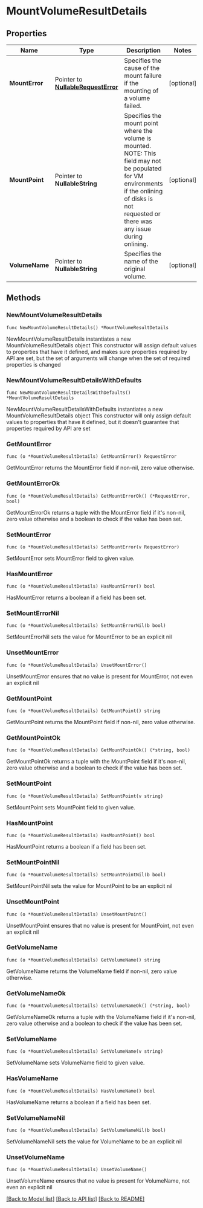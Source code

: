# MountVolumeResultDetails

## Properties

Name | Type | Description | Notes
------------ | ------------- | ------------- | -------------
**MountError** | Pointer to [**NullableRequestError**](RequestError.md) | Specifies the cause of the mount failure if the mounting of a volume failed. | [optional] 
**MountPoint** | Pointer to **NullableString** | Specifies the mount point where the volume is mounted. NOTE: This field may not be populated for VM environments if the onlining of disks is not requested or there was any issue during onlining. | [optional] 
**VolumeName** | Pointer to **NullableString** | Specifies the name of the original volume. | [optional] 

## Methods

### NewMountVolumeResultDetails

`func NewMountVolumeResultDetails() *MountVolumeResultDetails`

NewMountVolumeResultDetails instantiates a new MountVolumeResultDetails object
This constructor will assign default values to properties that have it defined,
and makes sure properties required by API are set, but the set of arguments
will change when the set of required properties is changed

### NewMountVolumeResultDetailsWithDefaults

`func NewMountVolumeResultDetailsWithDefaults() *MountVolumeResultDetails`

NewMountVolumeResultDetailsWithDefaults instantiates a new MountVolumeResultDetails object
This constructor will only assign default values to properties that have it defined,
but it doesn't guarantee that properties required by API are set

### GetMountError

`func (o *MountVolumeResultDetails) GetMountError() RequestError`

GetMountError returns the MountError field if non-nil, zero value otherwise.

### GetMountErrorOk

`func (o *MountVolumeResultDetails) GetMountErrorOk() (*RequestError, bool)`

GetMountErrorOk returns a tuple with the MountError field if it's non-nil, zero value otherwise
and a boolean to check if the value has been set.

### SetMountError

`func (o *MountVolumeResultDetails) SetMountError(v RequestError)`

SetMountError sets MountError field to given value.

### HasMountError

`func (o *MountVolumeResultDetails) HasMountError() bool`

HasMountError returns a boolean if a field has been set.

### SetMountErrorNil

`func (o *MountVolumeResultDetails) SetMountErrorNil(b bool)`

 SetMountErrorNil sets the value for MountError to be an explicit nil

### UnsetMountError
`func (o *MountVolumeResultDetails) UnsetMountError()`

UnsetMountError ensures that no value is present for MountError, not even an explicit nil
### GetMountPoint

`func (o *MountVolumeResultDetails) GetMountPoint() string`

GetMountPoint returns the MountPoint field if non-nil, zero value otherwise.

### GetMountPointOk

`func (o *MountVolumeResultDetails) GetMountPointOk() (*string, bool)`

GetMountPointOk returns a tuple with the MountPoint field if it's non-nil, zero value otherwise
and a boolean to check if the value has been set.

### SetMountPoint

`func (o *MountVolumeResultDetails) SetMountPoint(v string)`

SetMountPoint sets MountPoint field to given value.

### HasMountPoint

`func (o *MountVolumeResultDetails) HasMountPoint() bool`

HasMountPoint returns a boolean if a field has been set.

### SetMountPointNil

`func (o *MountVolumeResultDetails) SetMountPointNil(b bool)`

 SetMountPointNil sets the value for MountPoint to be an explicit nil

### UnsetMountPoint
`func (o *MountVolumeResultDetails) UnsetMountPoint()`

UnsetMountPoint ensures that no value is present for MountPoint, not even an explicit nil
### GetVolumeName

`func (o *MountVolumeResultDetails) GetVolumeName() string`

GetVolumeName returns the VolumeName field if non-nil, zero value otherwise.

### GetVolumeNameOk

`func (o *MountVolumeResultDetails) GetVolumeNameOk() (*string, bool)`

GetVolumeNameOk returns a tuple with the VolumeName field if it's non-nil, zero value otherwise
and a boolean to check if the value has been set.

### SetVolumeName

`func (o *MountVolumeResultDetails) SetVolumeName(v string)`

SetVolumeName sets VolumeName field to given value.

### HasVolumeName

`func (o *MountVolumeResultDetails) HasVolumeName() bool`

HasVolumeName returns a boolean if a field has been set.

### SetVolumeNameNil

`func (o *MountVolumeResultDetails) SetVolumeNameNil(b bool)`

 SetVolumeNameNil sets the value for VolumeName to be an explicit nil

### UnsetVolumeName
`func (o *MountVolumeResultDetails) UnsetVolumeName()`

UnsetVolumeName ensures that no value is present for VolumeName, not even an explicit nil

[[Back to Model list]](../README.md#documentation-for-models) [[Back to API list]](../README.md#documentation-for-api-endpoints) [[Back to README]](../README.md)


